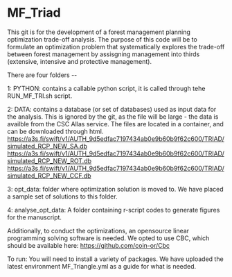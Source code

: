 # MF_Triad

This git is for the development of a forest management planning optimization trade-off analysis. The purpose of this code will be to formulate an optimization problem that systematically explores the trade-off between forest management by assisgning management into thirds (extensive, intensive and protective management).

There are four  folders -- 

1: PYTHON: contains a callable python script, it is called through tehe RUN_MF_TRI.sh script.

2: DATA: contains a database (or set of databases) used as input data for the analysis. This is ignored by the git, as the file will be large - the data is availble from the CSC Allas service. The files are located in a container, and can be downloaded through html.
https://a3s.fi/swift/v1/AUTH_9d5edfac7197434ab0e9b60b9f62c600/TRIAD/simulated_RCP_NEW_SA.db
https://a3s.fi/swift/v1/AUTH_9d5edfac7197434ab0e9b60b9f62c600/TRIAD/simulated_RCP_NEW_ROT.db
https://a3s.fi/swift/v1/AUTH_9d5edfac7197434ab0e9b60b9f62c600/TRIAD/simulated_RCP_NEW_CCF.db

3: opt_data: folder where optimization solution is moved to. We have placed a sample set of solutions to this folder.

4: analyse_opt_data: A folder containing r-script codes to generate figures for the manuscript.

Additionally, to conduct the optimizations, an opensource linear programming solving software is needed. We opted to use CBC, which should be available here: https://github.com/coin-or/Cbc

To run: You will need to install a variety of packages. We have uploaded the latest environment MF_Triangle.yml as a guide for what is needed.
